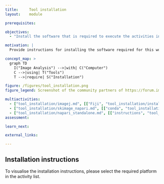 ```yaml
---
title:     Tool installation
layout:    module

prerequisites:

objectives:
  - "Install the software that is required to execute the activities in this training material"

motivation: |
  Provide instructions for installing the software required for this workshop. Please follow the instructions given by your trainer regarding which software you will need!

concept_map: >
  graph TD
    I("Image Analysis") -->|with| C("Computer")
    C -->|using| T("Tools")
    T -->|require| S("Installation")

figure: /figures/tool_installation.png
figure_legend: Screenshot of the community partners of https://forum.image.sc, containing many very useful bioimage analysis tools.

multiactivities:
  - ["tool_installation/imagej.md", [["Fiji", "tool_installation/install_fiji.md"], ["IntelliJ", "tool_installation/install_intellij.md"] ]]
  - ["tool_installation/skimage_napari.md", [["conda", "tool_installation/install_skimage_napari_conda.md"], ["BAND", "tool_installation/install_skimage_napari_BAND.md"] ]]
  - ["tool_installation/napari_standalone.md", [["instructions", "tool_installation/install_napari_standalone.md"]]]
assessment:

learn_next:

external_links:

---
```


## Installation instructions

To visualise the installation instructions, please select the required platform in the activity list.
